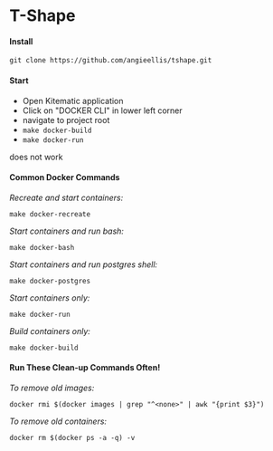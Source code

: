 # T-Shape

#### Install
```
git clone https://github.com/angieellis/tshape.git
```

#### Start
- Open Kitematic application
- Click on "DOCKER CLI" in lower left corner
- navigate to project root
- `make docker-build`
- `make docker-run` 

does not work


#### Common Docker Commands
*Recreate and start containers:*
```
make docker-recreate
```

*Start containers and run bash:*
```
make docker-bash
```

*Start containers and run postgres shell:*
```
make docker-postgres
```

*Start containers only:*
```
make docker-run
```

*Build containers only:*
```
make docker-build
```

#### Run These Clean-up Commands Often!
*To remove old images:*
```
docker rmi $(docker images | grep "^<none>" | awk "{print $3}")
```

*To remove old containers:*
```
docker rm $(docker ps -a -q) -v
```

